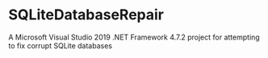# SQLiteDatabaseRepair

A Microsoft Visual Studio 2019 .NET Framework 4.7.2 project for attempting to fix corrupt SQLite databases
